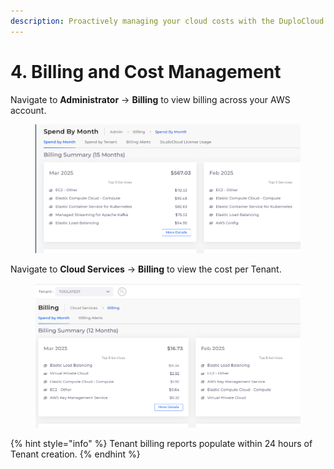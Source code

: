 ```yaml
---
description: Proactively managing your cloud costs with the DuploCloud Portal
---
```


# 4. Billing and Cost Management

Navigate to **Administrator** -> **Billing** to view billing across your AWS account.

<figure><img src="../../../.gitbook/assets/Screenshot (113).png" alt=""><figcaption></figcaption></figure>

Navigate to **Cloud Services** -> **Billing** to view the cost per Tenant.&#x20;

<figure><img src="../../../.gitbook/assets/Screenshot (115).png" alt=""><figcaption></figcaption></figure>

{% hint style="info" %}
Tenant billing reports populate within 24 hours of Tenant creation.
{% endhint %}
